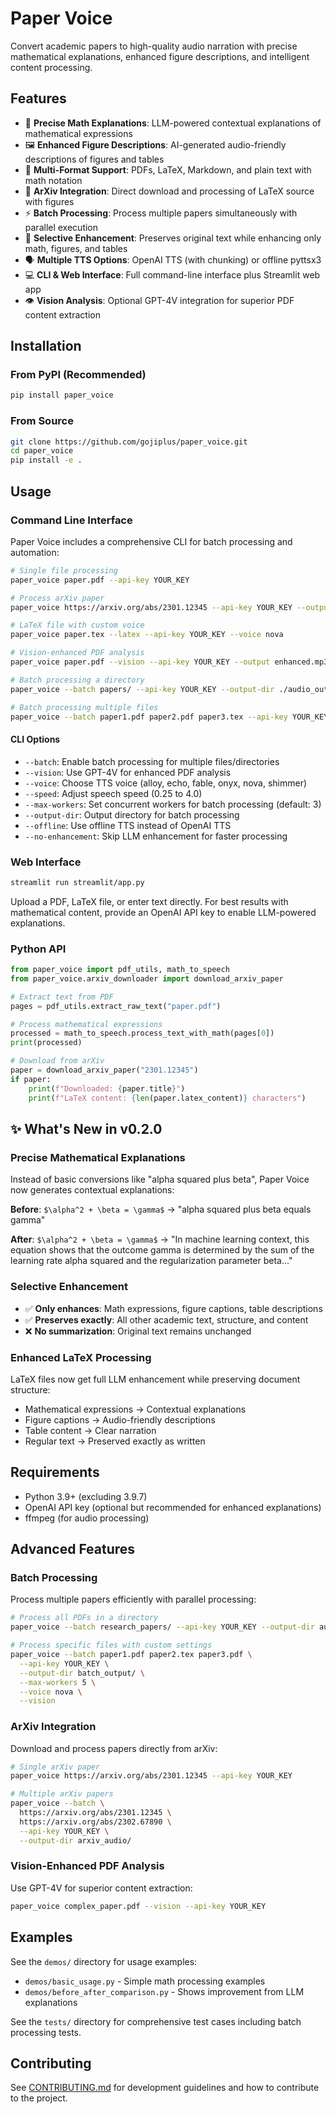 # Paper Voice

Convert academic papers to high-quality audio narration with precise mathematical explanations, enhanced figure descriptions, and intelligent content processing.

## Features

- 🧮 **Precise Math Explanations**: LLM-powered contextual explanations of mathematical expressions
- 🖼️ **Enhanced Figure Descriptions**: AI-generated audio-friendly descriptions of figures and tables  
- 📄 **Multi-Format Support**: PDFs, LaTeX, Markdown, and plain text with math notation
- 🔗 **ArXiv Integration**: Direct download and processing of LaTeX source with figures
- ⚡ **Batch Processing**: Process multiple papers simultaneously with parallel execution
- 🎯 **Selective Enhancement**: Preserves original text while enhancing only math, figures, and tables
- 🗣️ **Multiple TTS Options**: OpenAI TTS (with chunking) or offline pyttsx3
- 💻 **CLI & Web Interface**: Full command-line interface plus Streamlit web app
- 👁️ **Vision Analysis**: Optional GPT-4V integration for superior PDF content extraction

## Installation

### From PyPI (Recommended)

```bash
pip install paper_voice
```

### From Source

```bash
git clone https://github.com/gojiplus/paper_voice.git
cd paper_voice
pip install -e .
```

## Usage

### Command Line Interface

Paper Voice includes a comprehensive CLI for batch processing and automation:

```bash
# Single file processing
paper_voice paper.pdf --api-key YOUR_KEY

# Process arXiv paper
paper_voice https://arxiv.org/abs/2301.12345 --api-key YOUR_KEY --output research.mp3

# LaTeX file with custom voice
paper_voice paper.tex --latex --api-key YOUR_KEY --voice nova

# Vision-enhanced PDF analysis
paper_voice paper.pdf --vision --api-key YOUR_KEY --output enhanced.mp3

# Batch processing a directory
paper_voice --batch papers/ --api-key YOUR_KEY --output-dir ./audio_output

# Batch processing multiple files
paper_voice --batch paper1.pdf paper2.pdf paper3.tex --api-key YOUR_KEY --output-dir ./batch_output
```

#### CLI Options

- `--batch`: Enable batch processing for multiple files/directories
- `--vision`: Use GPT-4V for enhanced PDF analysis
- `--voice`: Choose TTS voice (alloy, echo, fable, onyx, nova, shimmer)
- `--speed`: Adjust speech speed (0.25 to 4.0)
- `--max-workers`: Set concurrent workers for batch processing (default: 3)
- `--output-dir`: Output directory for batch processing
- `--offline`: Use offline TTS instead of OpenAI TTS
- `--no-enhancement`: Skip LLM enhancement for faster processing

### Web Interface

```bash
streamlit run streamlit/app.py
```

Upload a PDF, LaTeX file, or enter text directly. For best results with mathematical content, provide an OpenAI API key to enable LLM-powered explanations.

### Python API

```python
from paper_voice import pdf_utils, math_to_speech
from paper_voice.arxiv_downloader import download_arxiv_paper

# Extract text from PDF
pages = pdf_utils.extract_raw_text("paper.pdf")

# Process mathematical expressions
processed = math_to_speech.process_text_with_math(pages[0])
print(processed)

# Download from arXiv
paper = download_arxiv_paper("2301.12345")
if paper:
    print(f"Downloaded: {paper.title}")
    print(f"LaTeX content: {len(paper.latex_content)} characters")
```

## ✨ What's New in v0.2.0

### Precise Mathematical Explanations
Instead of basic conversions like "alpha squared plus beta", Paper Voice now generates contextual explanations:

**Before**: `$\alpha^2 + \beta = \gamma$` → "alpha squared plus beta equals gamma"

**After**: `$\alpha^2 + \beta = \gamma$` → "In machine learning context, this equation shows that the outcome gamma is determined by the sum of the learning rate alpha squared and the regularization parameter beta..."

### Selective Enhancement
- ✅ **Only enhances**: Math expressions, figure captions, table descriptions
- ✅ **Preserves exactly**: All other academic text, structure, and content
- ❌ **No summarization**: Original text remains unchanged

### Enhanced LaTeX Processing
LaTeX files now get full LLM enhancement while preserving document structure:
- Mathematical expressions → Contextual explanations
- Figure captions → Audio-friendly descriptions  
- Table content → Clear narration
- Regular text → Preserved exactly as written

## Requirements

- Python 3.9+ (excluding 3.9.7)
- OpenAI API key (optional but recommended for enhanced explanations)
- ffmpeg (for audio processing)

## Advanced Features

### Batch Processing

Process multiple papers efficiently with parallel processing:

```bash
# Process all PDFs in a directory
paper_voice --batch research_papers/ --api-key YOUR_KEY --output-dir audio_papers/

# Process specific files with custom settings
paper_voice --batch paper1.pdf paper2.tex paper3.pdf \
  --api-key YOUR_KEY \
  --output-dir batch_output/ \
  --max-workers 5 \
  --voice nova \
  --vision
```

### ArXiv Integration

Download and process papers directly from arXiv:

```bash
# Single arXiv paper
paper_voice https://arxiv.org/abs/2301.12345 --api-key YOUR_KEY

# Multiple arXiv papers
paper_voice --batch \
  https://arxiv.org/abs/2301.12345 \
  https://arxiv.org/abs/2302.67890 \
  --api-key YOUR_KEY \
  --output-dir arxiv_audio/
```

### Vision-Enhanced PDF Analysis

Use GPT-4V for superior content extraction:

```bash
paper_voice complex_paper.pdf --vision --api-key YOUR_KEY
```

## Examples

See the `demos/` directory for usage examples:
- `demos/basic_usage.py` - Simple math processing examples
- `demos/before_after_comparison.py` - Shows improvement from LLM explanations

See the `tests/` directory for comprehensive test cases including batch processing tests.

## Contributing

See [CONTRIBUTING.md](CONTRIBUTING.md) for development guidelines and how to contribute to the project.